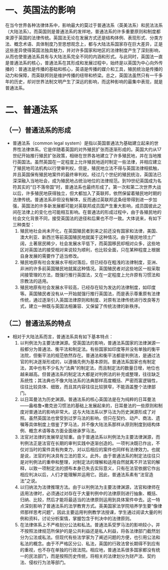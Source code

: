 # 一、英国法的影响
在当今世界各种法律体系中，影响最大的莫过于普通法系（英美法系）和民法法系（大陆法系）。而英国则是普通法系的发祥地，普通法系的许多重要原则和制度都来源于英国的法律传统。英国法无论在发展方式还是结构体例、表现形式、分类方法、概念术语、具体制度乃至思想观念上，都与大陆法系国家存在巨大差异，正是这些差异使得英国法独具魅力，并对许多国家和地区的法律制度产生了深刻影响，从而也使普通法系具有与大陆法系完全不同的内涵和形式。与此同时，英国法一直是普通法系的核心，普通法系在其形成和发展过程中，始终是以英国为中心向外传播的：普通法是传播的基础和核心，英语是传播的媒介和工具，殖民统治是传播的动力和保障，而英联邦则是维护传播的纽带和桥梁。总之，英国法虽然只有一千多年的历史，却对世界法制文明产生了深远的影响，而这种影响的最集中表现，就是普通法系。
# 二、普通法系
## （一）普通法系的形成
- 普通法系（common legal system）是指以英国普通法为基础建立起来的世界性法律体系。它是伴随着英国的对外殖民扩张而逐渐形成的。英国大约从17世纪开始推行殖民扩张政策，相继在世界各地建立了许多殖民地，并在当地推行英国法。虽然英国在一定程度上允许殖民地适时制定一些法律，并相应建立了殖民地司法机构以行使审判权，但是，殖民地立法不得与英国法律相抵触，并且英国保有殖民地案件的最终审判权。经过几个世纪的殖民统治，英国法已深深融入当地社会，成为殖民地占统治地位的法律规范。到19世纪英国成为名符其实的“日不落帝国”时，普通法系也最终形成了。第一次和第二次世界大战以后，许多殖民地获得独立，但大都加入了英联邦，依然保留着殖民地时期的法律传统。普通法系非但没有解体，反而通过英联邦这条纽带得到进一步加强，英国法的许多新发展都可能对英联邦成员国产生重大影响，成员国彼此之间在法律上的变化也可能相互影响。在普通法的形成过程中，由于各殖民地的社会文化背景不同，接受英国法的途径和后果也不尽一致。大体说来，有如下三种类型：
	1. 殖民地社会尚未开化，在英国殖民者到来之前还没有国家和法律，美国、澳大利亚、新西兰等前英国殖民地就属于这种情况。由于殖民地领土广阔，土著居民稀少，社会发展水平低下，而英国移民却相对众多，这些地区对英国法的接受相对来说较为顺利，也比较全面，只在某种程度上根据自身发展的需要作了适当修改。
	2. 殖民地原有社会发展水平相对落后，但已经存在粗浅的法律制度，亚洲、非洲的许多前英国殖民地就属这种情况。英国殖民者对这些地区一般采取间接管理的方法，既强行推行英国法，又在一定程度上允许原有习惯法和宗教法的适用。
	3. 殖民地原有社会发展水平较高，已经存在较为发达的法律制度，如印度等。英国殖民者没有从一开始就强行推行英国法，而是表示尊重原有法律传统，通过逐渐引入英国法律原则和制度、对原有法律传统进行改良等方式，建立一种既与英国法相兼容、又保留了传统法律的新秩序。
## （二）普通法系的特点
- 相对于大陆法系而言，普通法系具有如下基本特点：
	1. 以判例法为主要法律渊源。受英国法的影响，普通法系国家的法律渊源一般都分为普通法、衡平法和制定法。有些国家如印度等并没有单独的衡平法院，但衡平法的规范依然存在。普通法和衡平法都是判例法，是通过法官的判决逐渐形成的，以遵循先例为基本原则。普通法系国家也有制定法，其中也有不少名为“法典”的制定法，而且制定法的数量日增，地位也越来越高。但普通法系的制定法大都是对判例法的补充或整理，往往缺乏系统性；其法典也不像大陆法系的法典那样高度概括、严密而富逻辑性，往往比较具体、细致，而且其内容往往比较狭窄，不能涵盖整个法律部门。
	2. 以日耳曼法为历史渊源。普通法系的核心英国法是在为纯粹的日耳曼法——盎格鲁•撒克逊习惯法的基础上发展起来的，日耳曼法的一些原则和制度对普通法的影响非常大。这与大陆法系以罗马法为历史渊源形成了对照。虽然英国法也曾受到过罗马法的影响，但只在契约、动产、商法、遗嘱等具体制度上借鉴了罗马法，并不像大陆法系那样从原则制度到结构体例、概念术语等各方面全面继承罗马法。
	3. 法官对法律的发展举足轻重。由于普通法系以判例法为主要法律渊源，而判例法正是法官在长期的审判实践中逐渐创造的。一项判决既已作出，不仅对当时的案件具有拘束力，对以后相应的案件也同样有法律效力。也就是说，法官的判决具有立法的意义。此外，由于普通法系的制定法往往只是对判例法的重申和整理，对制定法的理解和适用自然就离不开法官的解释，以致一项制定法的颁布本身已失去实际意义，只有在法官依据它作出相应判决以后，人们才能理解并运用它。因此，普通法系素有“法官造法”之说。
	4. 以归纳法为法律推理方法。由于以判例法为主要法律渊源，法官和律师在适用法律时，必须通过对存在于大量判例中的法律原则进行抽象、概括、归纳、比较，然后才能将最适当的法律原则运用到具体案件中去。这一特点深刻影响了普通法系的法学教育方式。英美国家法学院培养学生要“像律师那样思考问题”，因此主要运用判例教学法授课，学生通过阅读大量的判例和资料，讨论分析案情，掌握包含于判决中的法律原则。
	5. 在法律体系上不严格划分公法和私法。普通法系受罗马法的影响较小，并不按照法律规范所保护的是公共利益还是私人利益，将各法律部门截然划分为公法或私法。但现代有些法学家为了阐述问题的方便，也引用公法和私法的概念。由于不严格区分公、私法，英国的行政法曾长期得不到应有的重视，也不存在单独的行政法院。相应地，普通法系很多国家都没有统一的民法部门，而是按照历史传统，将相关的法律划分为财产法、契约法、侵权行为法等部门。